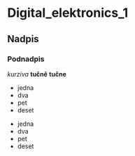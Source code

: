 # Digital_elektronics_1
## Nadpis
### Podnadpis
*kurzíva*
**tučně**
__tučne__

* jedna
* dva
* pet
* deset
- jedna
- dva
- pet
- deset

